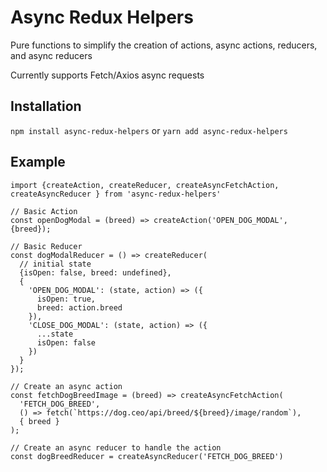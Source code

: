 # Async Redux Helpers
Pure functions to simplify the creation of actions, async actions, reducers, and async reducers

Currently supports Fetch/Axios async requests

## Installation
`npm install async-redux-helpers` or `yarn add async-redux-helpers`

## Example

```
import {createAction, createReducer, createAsyncFetchAction, createAsyncReducer } from 'async-redux-helpers'

// Basic Action
const openDogModal = (breed) => createAction('OPEN_DOG_MODAL', {breed});

// Basic Reducer
const dogModalReducer = () => createReducer(
  // initial state
  {isOpen: false, breed: undefined},
  {
    'OPEN_DOG_MODAL': (state, action) => ({
      isOpen: true,
      breed: action.breed
    }),
    'CLOSE_DOG_MODAL': (state, action) => ({
      ...state
      isOpen: false
    })
  }
});

// Create an async action
const fetchDogBreedImage = (breed) => createAsyncFetchAction(
  'FETCH_DOG_BREED',
  () => fetch(`https://dog.ceo/api/breed/${breed}/image/random`),
  { breed }
);

// Create an async reducer to handle the action
const dogBreedReducer = createAsyncReducer('FETCH_DOG_BREED')

```